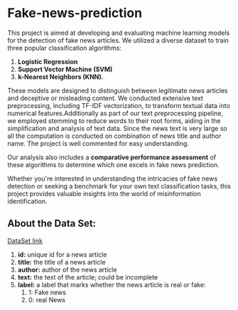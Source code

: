 # Fake-news-prediction

This project is aimed at developing and evaluating machine learning models for the detection of fake news articles. 
We utilized a diverse dataset to train three popular classification algorithms: 
1. **Logistic Regression**
2. **Support Vector Machine (SVM)**
3. **k-Nearest Neighbors (KNN).** 

These models are designed to distinguish between legitimate news articles and deceptive or misleading content. 
We conducted extensive text preprocessing, including TF-IDF vectorization, to transform textual data into numerical features.Additionally as part of our text preprocessing pipeline, we employed stemming to reduce words to their root forms, aiding in the simplification and analysis of text data. Since the news text is very large so all the computation is conducted on combination of news title and author name. The project is well commented for easy understanding. 


Our analysis also includes a **comparative performance assessment** of these algorithms to determine which one excels in fake news prediction.

Whether you're interested in understanding the intricacies of fake news detection or seeking a benchmark for your own text classification tasks, this project provides valuable insights into the world of misinformation identification.


## About the Data Set:

[DataSet link](https://www.kaggle.com/c/fake-news/data?select=train.csv) 
1. **id:** unique id for a news article
2. **title:** the title of a news article
3. **author:** author of the news article
4. **text:** the text of the article; could be incomplete
5. **label:** a label that marks whether the news article is real or fake:
   1. 1: Fake news
   2. 0: real News
